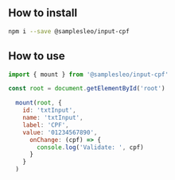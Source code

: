 ## How to install

```zsh
npm i --save @samplesleo/input-cpf
```


## How to use

```javascript
import { mount } from '@samplesleo/input-cpf'

const root = document.getElementById('root')

  mount(root, {
    id: 'txtInput',
    name: 'txtInput',
    label: 'CPF',
    value: '01234567890',
      onChange: (cpf) => {
        console.log('Validate: ', cpf)
      }
    }
  )

```
